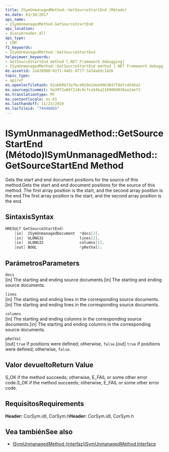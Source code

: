 ```yaml
---
title: ISymUnmanagedMethod::GetSourceStartEnd (Método)
ms.date: 03/30/2017
api_name:
- ISymUnmanagedMethod.GetSourceStartEnd
api_location:
- diasymreader.dll
api_type:
- COM
f1_keywords:
- ISymUnmanagedMethod::GetSourceStartEnd
helpviewer_keywords:
- GetSourceStartEnd method [.NET Framework debugging]
- ISymUnmanagedMethod::GetSourceStartEnd method [.NET Framework debugging]
ms.assetid: 2a420900-01f1-4461-8777-3a34a6dc1426
topic_type:
- apiref
ms.openlocfilehash: 01ab69b73a7bc4929e2ebd49b3847f8d7c4646a2
ms.sourcegitcommit: 9a39f2a06f110c9c7ca54ba216900d038aa14ef3
ms.translationtype: MT
ms.contentlocale: es-ES
ms.lasthandoff: 11/23/2019
ms.locfileid: "74448865"
---
```

# <a name="isymunmanagedmethodgetsourcestartend-method"></a><span data-ttu-id="f3e0e-102">ISymUnmanagedMethod::GetSourceStartEnd (Método)</span><span class="sxs-lookup"><span data-stu-id="f3e0e-102">ISymUnmanagedMethod::GetSourceStartEnd Method</span></span>
<span data-ttu-id="f3e0e-103">Gets the start and end document positions for the source of this method.</span><span class="sxs-lookup"><span data-stu-id="f3e0e-103">Gets the start and end document positions for the source of this method.</span></span> <span data-ttu-id="f3e0e-104">The first array position is the start, and the second array position is the end.</span><span class="sxs-lookup"><span data-stu-id="f3e0e-104">The first array position is the start, and the second array position is the end.</span></span>  
  
## <a name="syntax"></a><span data-ttu-id="f3e0e-105">Sintaxis</span><span class="sxs-lookup"><span data-stu-id="f3e0e-105">Syntax</span></span>  
  
```cpp  
HRESULT GetSourceStartEnd(  
    [in]  ISymUnmanagedDocument  *docs[2],  
    [in]  ULONG32                lines[2],  
    [in]  ULONG32                columns[2],  
    [out] BOOL                   *pRetVal);  
```  
  
## <a name="parameters"></a><span data-ttu-id="f3e0e-106">Parámetros</span><span class="sxs-lookup"><span data-stu-id="f3e0e-106">Parameters</span></span>  
 `docs`  
 <span data-ttu-id="f3e0e-107">[in] The starting and ending source documents.</span><span class="sxs-lookup"><span data-stu-id="f3e0e-107">[in] The starting and ending source documents.</span></span>  
  
 `lines`  
 <span data-ttu-id="f3e0e-108">[in] The starting and ending lines in the corresponding source documents.</span><span class="sxs-lookup"><span data-stu-id="f3e0e-108">[in] The starting and ending lines in the corresponding source documents.</span></span>  
  
 `columns`  
 <span data-ttu-id="f3e0e-109">[in] The starting and ending columns in the corresponding source documents.</span><span class="sxs-lookup"><span data-stu-id="f3e0e-109">[in] The starting and ending columns in the corresponding source documents.</span></span>  
  
 `pRetVal`  
 <span data-ttu-id="f3e0e-110">[out] `true` if positions were defined; otherwise, `false`.</span><span class="sxs-lookup"><span data-stu-id="f3e0e-110">[out] `true` if positions were defined; otherwise, `false`.</span></span>  
  
## <a name="return-value"></a><span data-ttu-id="f3e0e-111">Valor devuelto</span><span class="sxs-lookup"><span data-stu-id="f3e0e-111">Return Value</span></span>  
 <span data-ttu-id="f3e0e-112">S_OK if the method succeeds; otherwise, E_FAIL or some other error code.</span><span class="sxs-lookup"><span data-stu-id="f3e0e-112">S_OK if the method succeeds; otherwise, E_FAIL or some other error code.</span></span>  
  
## <a name="requirements"></a><span data-ttu-id="f3e0e-113">Requisitos</span><span class="sxs-lookup"><span data-stu-id="f3e0e-113">Requirements</span></span>  
 <span data-ttu-id="f3e0e-114">**Header:** CorSym.idl, CorSym.h</span><span class="sxs-lookup"><span data-stu-id="f3e0e-114">**Header:** CorSym.idl, CorSym.h</span></span>  
  
## <a name="see-also"></a><span data-ttu-id="f3e0e-115">Vea también</span><span class="sxs-lookup"><span data-stu-id="f3e0e-115">See also</span></span>

- [<span data-ttu-id="f3e0e-116">ISymUnmanagedMethod (interfaz)</span><span class="sxs-lookup"><span data-stu-id="f3e0e-116">ISymUnmanagedMethod Interface</span></span>](../../../../docs/framework/unmanaged-api/diagnostics/isymunmanagedmethod-interface.md)
